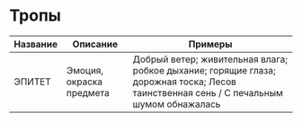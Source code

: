 # Тропы
| Название | Описание | Примеры |
| ---- | ---- | ---- |
| ЭПИТЕТ | Эмоция, окраска предмета | Добрый ветер; живительная влага; робкое дыхание; горящие глаза; дорожная тоска; Лесов таинственная сень / С печальным шумом обнажалась |

